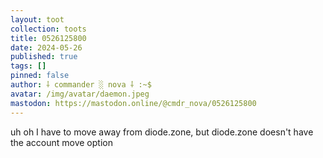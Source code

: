```yaml
---
layout: toot
collection: toots
title: 0526125800
date: 2024-05-26
published: true
tags: []
pinned: false
author: ⸸ commander ░ nova ⸸ :~$
avatar: /img/avatar/daemon.jpeg
mastodon: https://mastodon.online/@cmdr_nova/0526125800
---
```


uh oh I have to move away from diode.zone, but diode.zone doesn't have the account move option
